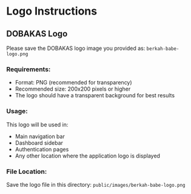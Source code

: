 # Logo Instructions

## DOBAKAS Logo

Please save the DOBAKAS logo image you provided as:
`berkah-babe-logo.png`

### Requirements:
- Format: PNG (recommended for transparency)
- Recommended size: 200x200 pixels or higher
- The logo should have a transparent background for best results

### Usage:
This logo will be used in:
- Main navigation bar
- Dashboard sidebar
- Authentication pages
- Any other location where the application logo is displayed

### File Location:
Save the logo file in this directory: `public/images/berkah-babe-logo.png` 